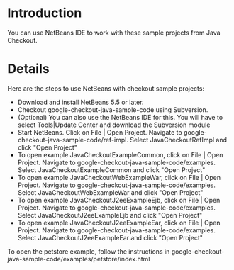 # Introduction #

You can use NetBeans IDE to work with these sample projects from Java Checkout.

# Details #

Here are the steps to use NetBeans with checkout sample projects:
  * Download and install NetBeans 5.5 or later.
  * Checkout google-checkout-java-sample-code using Subversion.
  * (Optional) You can also use the NetBeans IDE for this. You will have to select Tools|Update Center and download the Subversion module
  * Start NetBeans. Click on File | Open Project. Navigate to google-checkout-java-sample-code/ref-impl. Select JavaCheckoutRefImpl and click "Open Project"
  * To open example JavaCheckoutExampleCommon, click on File | Open Project. Navigate to google-checkout-java-sample-code/examples. Select JavaCheckoutExampleCommon and click "Open Project"
  * To open example JavaCheckoutWebExampleWar, click on File | Open Project. Navigate to  google-checkout-java-sample-code/examples. Select JavaCheckoutWebExampleWar and click "Open Project"
  * To open example JavaCheckoutJ2eeExampleEjb, click on File | Open Project. Navigate to google-checkout-java-sample-code/examples. Select JavaCheckoutJ2eeExampleEjb and click "Open Project"
  * To open example JavaCheckoutJ2eeExampleEar, click on File | Open Project. Navigate to google-checkout-java-sample-code/examples. Select JavaCheckoutJ2eeExampleEar and click "Open Project"

To open the petstore example, follow the instructions in google-checkout-java-sample-code/examples/petstore/index.html

